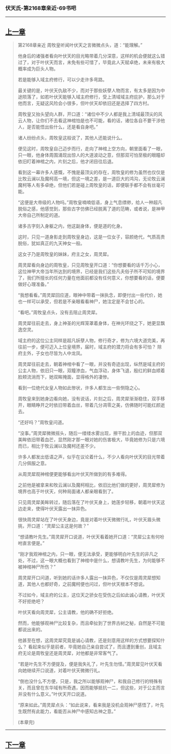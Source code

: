### 伏天氏-第2168章亲近-69书吧

--------
[上一章](./6e8a321ffc6f35fe5f823c75774d546b.md)
--------


>
>
>
>第2168章亲近
>周牧皇听闻叶伏天之言微微点头，道：“能理解。”
>
>他身后的诸强者看向叶伏天的目光略带着几分深意，这样的机会便就这么错过了，对于叶伏天而言，未免有些可惜了，毕竟此人天赋卓绝，未来有极大概率成为巨头人物。
>
>若是能够入域主府修行，可以少走许多弯路。
>
>最关键的是，叶伏天仇敌不少，而对于那些妖孽人物而言，有太多是因为中途陨落了，如若叶伏天能够入域主府修行，受上清域域主府庇护，那么对于他而言，无疑这风险会小很多，但叶伏天却依旧还是选择了四方村。
>
>周牧皇又抬头望向人群，开口道：“诸位中不少人都是我上清域最顶尖的风云人物，让你们不去看这神棺怕是也不可能，看的话，诸位各自不要干涉他人，是否能悟出些什么，还是看自身吧。”
>
>诸人纷纷点头，周牧皇这般说了，其他人还能说什么。
>
>便见这时，周牧皇自己迈步而行，走向了神棺上空方向，朝里面看了一眼，只一眼，他身体周围涌现出惊人的大道波动之意，但那双可怕至极的眼瞳却依旧盯着神棺之内，片刻之后，他才闭目往后退。
>
>看到这一幕许多人感慨，不愧是最顶尖的存在，周牧皇的修为虽然也仅仅是比牧云澜以及魔柯高一境，但这一境之差，是一道巨大的鸿沟，无论牧云澜魔柯等人有多卓绝，但他们若是碰上周牧皇的话，即便联手都不会有丝毫可能。
>
>“这便是大帝级的人物吗。”周牧皇喃喃低语，身上气息缥缈，给人一种超凡脱俗之感，他感觉到，那些古字仿佛已经脱离了道的范畴，或者说，是神甲大帝自己所制定的道。
>
>诸多古字刻入身躯之内，他这副身体，便是道的化身。
>
>这时，只见一道身影走到周牧皇身边，这是一位女子，容颜绝代，气质高贵脱俗，犹如真正的九天神女一般。
>
>这女子乃是周牧皇的妹妹，府主之女，周灵犀。
>
>周灵犀看向身边的周牧皇，只见周牧皇开口道：“你想要看的话千万小心，这位神甲大帝当年所达到的境界，已经是我们这些凡夫俗子所不可知的境界了，我们所擅长的任何力量在他面前都没有任何意义，你想要看的话，便要做好心理准备。”
>
>“我想看看。”周灵犀回应道，眼神中带着一抹执念，即便付出一些代价，她也一样可以承受，但若是不亲眼看看神尸，她注定是不会甘心的。
>
>“看吧。”周牧皇点头，没有去阻止周灵犀。
>
>周灵犀往前走去，身上神圣的光辉笼罩着身体，在神光环绕之下，她更显飘逸空灵。
>
>域主府的这位公主同样是超凡妖孽人物，修行奇才，修为六境大道完美，再往前一步，便可迈入上位皇境界，届时，域主府的潜力将会有多可怕？
>除府主外，子女也尽皆为人中龙凤。
>
>周灵犀往前走去，朝着神棺中看了一眼，并没有奇迹出现，纵然是域主府的公主人物，依旧只一眼，双瞳渗血，气血浮动，身体飞退，殷红的鲜血顺着脸颊流淌而下，她双眸掩面，显得格外的凄惨。
>
>看到一位绝代女皇人物如此惨状，许多人都生出一些恻隐之心。
>
>周牧皇来到她身边看向她，没有说话，片刻之后，周灵犀渐渐稳住，双手移开，眼睛睁开之时依旧带着血丝，带着几分凋零之美，仿佛随时可能红颜逝去。
>
>“还好吗？”周牧皇问道。
>
>“没事。”周灵犀微微摇头，随后一缕缕水雾出现，擦干脸上的血迹，但那双美眸依旧带着血芒，显然刚才那一眼对她的伤害极大，毕竟她修为只是六境而已，相比于牧云澜以及魔柯还差不少。
>
>许多人都发出低语之声，似乎在议论着什么，不少人看向叶伏天的目光带着几分佩服之意。
>
>从周灵犀观神棺便更能够看出叶伏天所做到的有多难得。
>
>之前他是被拿来和牧云澜以及魔柯相比，依旧比他们做的更好，周灵犀修为境界也高于叶伏天，何种局面诸人都亲眼看到了。
>
>只见周灵犀美眸转过，随后落在了叶伏天身上，她莲步轻移，朝着叶伏天这边走来，使得叶伏天露出一抹异色。
>
>很快周灵犀站在了叶伏天身边，竟是对着叶伏天微微行礼，叶伏天眉头微挑，开口道：“灵犀公主这是何故？”
>
>“想请教叶先生。”周灵犀开口说道，叶伏天看着她开口道：“灵犀公主有何吩咐直言便是。”
>
>“刚才我观神棺之内，只一眼，便无法承受，更能够明白叶先生的非凡之处，不过，这一眼大概也看到了神棺中是什么，想请教叶先生，为何能够不被神棺神尸所伤？”
>
>周灵犀开口问道，听到她的话许多人露出一抹异色，不仅仅是周灵犀想知道，其他人也都好奇，之前魔柯便也问过，但叶伏天根本不想说。
>
>不过如今，域主府的公主，这位天之骄女在受伤之后如此诚心请教，叶伏天不好拒绝吧？
>
>叶伏天看向周灵犀，公主请教，他的确不好拒绝。
>
>然而，他能够观神尸比较复杂，而且牵扯到了世界古树之秘，自然是不可能都说出来的。
>
>他甚至在想，这周灵犀究竟是诚心请教，还是刻意用这样的方式想要探知什么？
>看起来似乎是前者，毕竟她自己亲自尝试了，而且遭到重创，且域主府无论是周牧皇还是周灵犀，对他都是非常客气了。
>
>“若是叶先生不方便提及，便是我失礼了，叶先生勿怪。”周灵犀见叶伏天看向她继续开口说道，对着叶伏天微微行礼。
>
>“倒也没什么不方便，只是，我之所以能够观神尸，和我自己修行的特殊有关，而且曾在东华域有所奇遇，因而能够抵抗一二，但这些，对于公主而言并没有什么意义。”叶伏天开口说道。
>
>“原来如此。”周灵犀点头：“如此说来，看来我是没机会观神尸感悟了，叶先生既然有此能力，看能否从神尸中感知古神之意。”
>
>(本章完)
>
>

--------
[下一章](./3573b6c769cfa4353bf65f91bf522120.md)
--------
